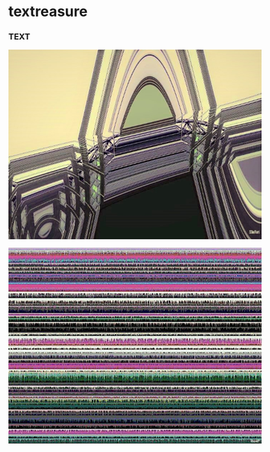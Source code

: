 # textreasure

### TEXT
![alt text](https://github.com/shalvart/textreasure/blob/main/images/10553622_850320648313829_3654757502924956106_n.jpg)

![alt text](  https://github.com/shalvart/textreasure/blob/main/images/14642229_1328797327132823_7247956277344716596_n%202.jpeg)

